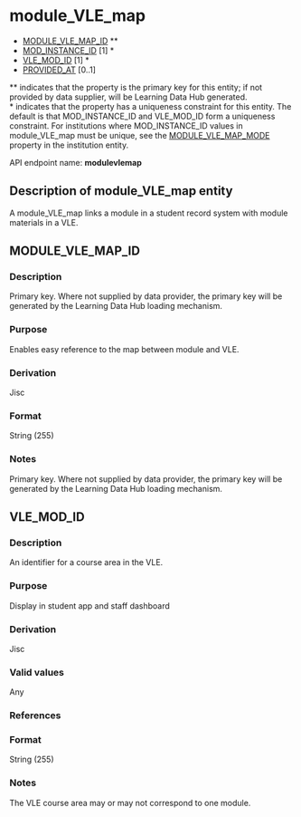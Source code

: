 # module_VLE_map

* [MODULE_VLE_MAP_ID](#module_vle_map_id) **
* [MOD_INSTANCE_ID](module_instance.md#mod_instance_id) [1] *
* [VLE_MOD_ID](#vle_mod_id) [1] *
* [PROVIDED_AT](assessment_instance.md#provided_at) [0..1]

\** indicates that the property is the primary key for this entity; if not provided by data supplier, will be Learning Data Hub generated.  
\* indicates that the property has a uniqueness constraint for this entity. The default is that MOD_INSTANCE_ID and VLE_MOD_ID form a uniqueness constraint. For institutions where MOD_INSTANCE_ID values in module_VLE_map must be unique, see the [MODULE_VLE_MAP_MODE](institution.md#module_vle_map_mode) property in the institution entity.

API endpoint name: **modulevlemap**

## Description of module_VLE_map entity
A module_VLE_map links a module in a student record system with module materials in a VLE.

## MODULE_VLE_MAP_ID
### Description
Primary key. Where not supplied by data provider, the primary key will be generated by the Learning Data Hub loading mechanism.

### Purpose
Enables easy reference to the map between module and VLE.

### Derivation
Jisc

### Format
String (255)

### Notes
Primary key. Where not supplied by data provider, the primary key will be generated by the Learning Data Hub loading mechanism.


## VLE_MOD_ID
### Description
An identifier for a course area in the VLE. 

### Purpose
Display in student app and staff dashboard

### Derivation
Jisc

### Valid values
Any

### References

### Format
String (255)

### Notes
The VLE course area may or may not correspond to one module.
